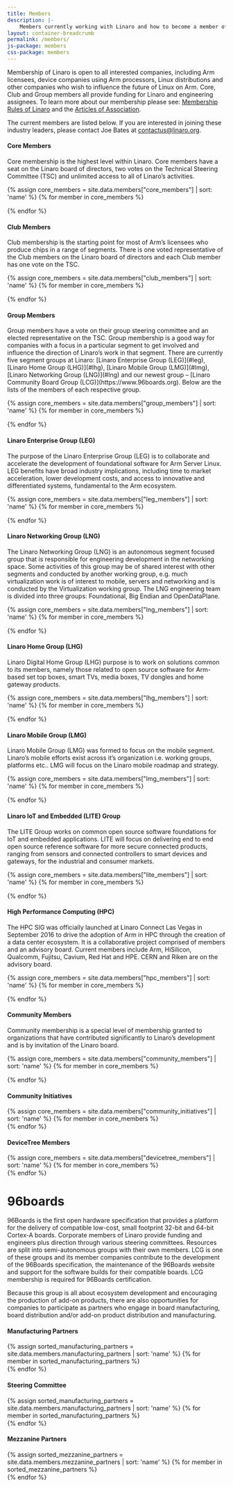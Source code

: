 ```yaml
---
title: Members
description: |-
    Members currently working with Linaro and how to become a member of Linaro
layout: container-breadcrumb
permalink: /members/
js-package: members
css-package: members
---
```

Membership of Linaro is open to all interested companies, including Arm licensees, device companies using Arm processors, Linux distributions and other companies who wish to influence the future of Linux on Arm. Core, Club and Group members all provide funding for Linaro and engineering assignees. To learn more about our membership please see: [Membership Rules of Linaro](/assets/pdf/Membership_Rules_of_Linaro_Limited_Effective_26th_July_20122.pdf) and the [Articles of Association](/assets/pdf/Linaro-Articles-of-Association-New-June-2010.pdf).

The current members are listed below. If you are interested in joining these industry leaders, please contact Joe Bates at [contactus@linaro.org](mailto:contactus@linaro.org).

<div class="panel-group" id="accordion" role="tablist" aria-multiselectable="true">
<div class="panel panel-default">
<div class="panel-heading  text-center" role="tab" id="headingOne">
<h4 class="panel-title">
Core Members
</h4>
</div>
<div id="collapseOne" class="panel-collapse collapse in" role="tabpanel" aria-labelledby="headingOne">
<div class="panel-body" markdown="1">

Core membership is the highest level within Linaro. Core members have a seat on the Linaro board of directors, two votes on the Technical Steering Committee (TSC) and unlimited access to all of Linaro’s activities.

{% assign core_members = site.data.members["core_members"] | sort: 'name' %}
{% for member in core_members %}
<div class="col-lg-2 col-md-3 col-sm-4 col-xs-6 vcenter-img">
<a href="{{member.url}}">
<img data-src="{% asset_path '{{member.image}}'%}" alt="{{member.name}}"
src="data:image/gif;base64,R0lGODlhAQABAAAAACH5BAEKAAEALAAAAAABAAEAAAICTAEAOw=="
class="img-responsive members-img lazyload center-block"/>
</a>
</div>
{% endfor %}

</div>
</div>
</div>
<div class="panel panel-default">
<div class="panel-heading text-center" role="tab" id="headingTwo">
<h4 class="panel-title">
Club Members
</h4>
</div>
<div id="collapseTwo" class="panel-collapse collapse" role="tabpanel" aria-labelledby="headingTwo">
<div class="panel-body" markdown="1">
Club membership is the starting point for most of Arm’s licensees who produce chips in a range of segments. There is one voted representative of the Club members on the Linaro board of directors and each Club member has one vote on the TSC.

{% assign core_members = site.data.members["club_members"] | sort: 'name' %}
{% for member in core_members %}
<div class="col-lg-2 col-md-3 col-sm-4 col-xs-6 vcenter-img">
<a href="{{member.url}}">
<img data-src="{% asset_path '{{member.image}}'%}" alt="{{member.name}}"
src="data:image/gif;base64,R0lGODlhAQABAAAAACH5BAEKAAEALAAAAAABAAEAAAICTAEAOw=="
class="img-responsive members-img lazyload center-block"/>
</a>
</div>
{% endfor %}
</div>
</div>
</div>

<div class="panel panel-default">
<div class="panel-heading text-center" role="tab" id="headingThree">
<h4 class="panel-title">
Group Members
</h4>
</div>
<div id="collapseThree" class="panel-collapse collapse" role="tabpanel" aria-labelledby="headingThree">
<div class="panel-body" markdown="1">
Group members have a vote on their group steering committee and an elected representative on the TSC. Group membership is a good way for companies with a focus in a particular segment to get involved and influence the direction of Linaro’s work in that segment. There are currently five segment groups at Linaro: [Linaro Enterprise Group (LEG)](#leg), [Linaro Home Group (LHG)](#lhg), [Linaro Mobile Group (LMG)](#lmg), [Linaro Networking Group (LNG)](#lng) and our newest group – [Linaro Community Board Group (LCG)](https://www.96boards.org). Below are the lists of the members of each respective group.

{% assign core_members = site.data.members["group_members"] | sort: 'name' %}
{% for member in core_members %}
<div class="col-lg-2 col-md-3 col-sm-4 col-xs-6 vcenter-img">
<a href="{{member.url}}">
<img data-src="{% asset_path '{{member.image}}'%}" alt="{{member.name}}"
src="data:image/gif;base64,R0lGODlhAQABAAAAACH5BAEKAAEALAAAAAABAAEAAAICTAEAOw=="
class="img-responsive members-img lazyload center-block"/>
</a>
</div>
{% endfor %}
</div>
</div>
</div>

<div class="panel panel-default">
<div class="panel-heading text-center" role="tab" id="headingFour">
<h4 class="panel-title">
Linaro Enterprise Group (LEG)
</h4>
</div>
<div id="collapseFour" class="panel-collapse collapse" role="tabpanel" aria-labelledby="headingFour">
<div class="panel-body" markdown="1">
The purpose of the Linaro Enterprise Group (LEG) is to collaborate and accelerate the development of foundational software for Arm Server Linux. LEG benefits have broad industry implications, including time to market acceleration, lower development costs, and access to innovative and differentiated systems, fundamental to the Arm ecosystem.

{% assign core_members = site.data.members["leg_members"] | sort: 'name' %}
{% for member in core_members %}
<div class="col-lg-2 col-md-3 col-sm-4 col-xs-6 vcenter-img">
<a href="{{member.url}}">
<img data-src="{% asset_path '{{member.image}}'%}" alt="{{member.name}}"
src="data:image/gif;base64,R0lGODlhAQABAAAAACH5BAEKAAEALAAAAAABAAEAAAICTAEAOw=="
class="img-responsive members-img lazyload center-block"/>
</a>
</div>
{% endfor %}
</div>
</div>
</div>

<div class="panel panel-default">
<div class="panel-heading text-center" role="tab" id="headingFive">
<h4 class="panel-title">
Linaro Networking Group (LNG)
</h4>
</div>
<div id="collapseFive" class="panel-collapse collapse" role="tabpanel" aria-labelledby="headingThree">
<div class="panel-body" markdown="1">
The Linaro Networking Group (LNG) is an autonomous segment focused group that is responsible for engineering development in the networking space. Some activities of this group may be of shared interest with other segments and conducted by another working group, e.g. much virtualization work is of interest to mobile, servers and networking and is conducted by the Virtualization working group. The LNG engineering team is divided into three groups: Foundational, Big Endian and OpenDataPlane.

{% assign core_members = site.data.members["lng_members"] | sort: 'name' %}
{% for member in core_members %}
<div class="col-lg-2 col-md-3 col-sm-4 col-xs-6 vcenter-img">
<a href="{{member.url}}">
<img data-src="{% asset_path '{{member.image}}'%}" alt="{{member.name}}"
src="data:image/gif;base64,R0lGODlhAQABAAAAACH5BAEKAAEALAAAAAABAAEAAAICTAEAOw=="
class="img-responsive members-img lazyload center-block"/>
</a>
</div>
{% endfor %}
</div>
</div>
</div>

<div class="panel panel-default">
<div class="panel-heading text-center" role="tab" id="headingSix">
<h4 class="panel-title">
Linaro Home Group (LHG)
</h4>
</div>
<div id="collapseSix" class="panel-collapse collapse" role="tabpanel" aria-labelledby="headingSix">
<div class="panel-body" markdown="1">
Linaro Digital Home Group (LHG) purpose is to work on solutions common to its members, namely those related to open source software for Arm-based set top boxes, smart TVs, media boxes, TV dongles and home gateway products.

{% assign core_members = site.data.members["lhg_members"] | sort: 'name' %}
{% for member in core_members %}
<div class="col-lg-2 col-md-3 col-sm-4 col-xs-6 vcenter-img">
<a href="{{member.url}}">
<img data-src="{% asset_path '{{member.image}}'%}" alt="{{member.name}}"
src="data:image/gif;base64,R0lGODlhAQABAAAAACH5BAEKAAEALAAAAAABAAEAAAICTAEAOw=="
class="img-responsive members-img lazyload center-block"/>
</a>
</div>
{% endfor %}
</div>
</div>
</div>

<div class="panel panel-default">
<div class="panel-heading text-center" role="tab" id="headingSeven">
<h4 class="panel-title">
Linaro Mobile Group (LMG)
</h4>
</div>
<div id="collapseSeven" class="panel-collapse collapse" role="tabpanel" aria-labelledby="headingSeven">
<div class="panel-body" markdown="1">
Linaro Mobile Group (LMG) was formed to focus on the mobile segment. Linaro’s mobile efforts exist across it’s organization i.e. working groups, platforms etc.. LMG will focus on the Linaro mobile roadmap and strategy.

{% assign core_members = site.data.members["lmg_members"] | sort: 'name' %}
{% for member in core_members %}
<div class="col-lg-2 col-md-3 col-sm-4 col-xs-6 vcenter-img">
<a href="{{member.url}}">
<img data-src="{% asset_path '{{member.image}}'%}" alt="{{member.name}}"
src="data:image/gif;base64,R0lGODlhAQABAAAAACH5BAEKAAEALAAAAAABAAEAAAICTAEAOw=="
class="img-responsive members-img lazyload center-block"/>
</a>
</div>
{% endfor %}
</div>
</div>
</div>

<div class="panel panel-default">
<div class="panel-heading text-center" role="tab" id="headingEight">
<h4 class="panel-title">
Linaro IoT and Embedded (LITE) Group
</h4>
</div>
<div id="collapseEight" class="panel-collapse collapse" role="tabpanel" aria-labelledby="headingEight">
<div class="panel-body" markdown="1">
The LITE Group works on common open source software foundations for IoT and embedded applications. LITE will focus on delivering end to end open source reference software for more secure connected products, ranging from sensors and connected controllers to smart devices and gateways, for the industrial and consumer markets.

{% assign core_members = site.data.members["lite_members"] | sort: 'name' %}
{% for member in core_members %}
<div class="col-lg-2 col-md-3 col-sm-4 col-xs-6 vcenter-img">
<a href="{{member.url}}">
<img data-src="{% asset_path '{{member.image}}'%}" alt="{{member.name}}"
src="data:image/gif;base64,R0lGODlhAQABAAAAACH5BAEKAAEALAAAAAABAAEAAAICTAEAOw=="
class="img-responsive members-img lazyload center-block"/>
</a>
</div>
{% endfor %}
</div>
</div>
</div>

<div class="panel panel-default">
<div class="panel-heading text-center" role="tab" id="headingNine">
<h4 class="panel-title">
High Performance Computing (HPC)
</h4>
</div>
<div id="collapseNine" class="panel-collapse collapse" role="tabpanel" aria-labelledby="headingNine">
<div class="panel-body" markdown="1">
The HPC SIG was officially launched at Linaro Connect Las Vegas in September 2016 to drive the adoption of Arm in HPC through the creation of a data center ecosystem. It is a collaborative project comprised of members and an advisory board. Current members include Arm, HiSilicon, Qualcomm, Fujitsu, Cavium, Red Hat and HPE. CERN and Riken are on the advisory board.

{% assign core_members = site.data.members["hpc_members"] | sort: 'name' %}
{% for member in core_members %}
<div class="col-lg-2 col-md-3 col-sm-4 col-xs-6 vcenter-img">
<a href="{{member.url}}">
<img data-src="{% asset_path '{{member.image}}'%}" alt="{{member.name}}"
src="data:image/gif;base64,R0lGODlhAQABAAAAACH5BAEKAAEALAAAAAABAAEAAAICTAEAOw=="
class="img-responsive members-img lazyload center-block"/>
</a>
</div>
{% endfor %}
</div>
</div>
</div>

<div class="panel panel-default">
<div class="panel-heading text-center" role="tab" id="headingThirteen">
<h4 class="panel-title">
Community Members
</h4>
</div>
<div id="collapseThirteen" class="panel-collapse collapse" role="tabpanel" aria-labelledby="headingThirteen">
<div class="panel-body" markdown="1">
Community membership is a special level of membership granted to organizations that have contributed significantly to Linaro’s development and is by invitation of the Linaro board.

{% assign core_members = site.data.members["community_members"] | sort: 'name' %}
{% for member in core_members %}
<div class="col-lg-2 col-md-3 col-sm-4 col-xs-6 vcenter-img">
<a href="{{member.url}}">
<img data-src="{% asset_path '{{member.image}}'%}" alt="{{member.name}}"
src="data:image/gif;base64,R0lGODlhAQABAAAAACH5BAEKAAEALAAAAAABAAEAAAICTAEAOw=="
class="img-responsive members-img lazyload center-block"/>
</a>
</div>
{% endfor %}
</div>
</div>
</div>

<div class="panel panel-default">
<div class="panel-heading text-center" role="tab" id="headingFourteen">
<h4 class="panel-title">
Community Initiatives
</h4>
</div>
<div id="collapseFourteen" class="panel-collapse collapse" role="tabpanel" aria-labelledby="headingFourteen">
<div class="panel-body" markdown="1">
{% assign core_members = site.data.members["community_initiatives"] | sort: 'name' %}
{% for member in core_members %}
<div class="col-lg-2 col-md-3 col-sm-4 col-xs-6 vcenter-img">
<a href="{{member.url}}">
<img data-src="{% asset_path '{{member.image}}'%}" alt="{{member.name}}"
src="data:image/gif;base64,R0lGODlhAQABAAAAACH5BAEKAAEALAAAAAABAAEAAAICTAEAOw=="
class="img-responsive members-img lazyload center-block"/>
</a>
</div>
{% endfor %}
</div>
</div>
</div>

<div class="panel panel-default">
<div class="panel-heading text-center" role="tab" id="headingFourteen">
<h4 class="panel-title">
DeviceTree Members
</h4>
</div>
<div id="collapseFourteen" class="panel-collapse collapse" role="tabpanel" aria-labelledby="headingFourteen">
<div class="panel-body" markdown="1">
{% assign core_members = site.data.members["devicetree_members"] | sort: 'name' %}
{% for member in core_members %}
<div class="col-lg-2 col-md-3 col-sm-4 col-xs-6 vcenter-img">
<a href="{{member.url}}">
<img data-src="{% asset_path '{{member.image}}'%}" alt="{{member.name}}"
src="data:image/gif;base64,R0lGODlhAQABAAAAACH5BAEKAAEALAAAAAABAAEAAAICTAEAOw=="
class="img-responsive members-img lazyload center-block"/>
</a>
</div>
{% endfor %}
</div>
</div>
</div>


<div markdown="1">

# 96boards

96Boards is the first open hardware specification that provides a platform for the delivery of compatible low-cost, small footprint 32-bit and 64-bit Cortex-A boards. Corporate members of Linaro provide funding and engineers plus direction through various steering committees. Resources are split into semi-autonomous groups with their own members. LCG is one of these groups and its member companies contribute to the development of the 96Boards specification, the maintenance of the 96Boards website and support for the software builds for their compatible boards. LCG membership is required for 96Boards certification.

Because this group is all about ecosystem development and encouraging the production of add-on products, there are also opportunities for companies to participate as partners who engage in board manufacturing, board distribution and/or add-on product distribution and manufacturing.

</div>


<div class="panel panel-default">
<div class="panel-heading text-center" role="tab" id="headingTen">
<h4 class="panel-title">
Manufacturing Partners
</h4>
</div>
<div id="collapseTen" class="panel-collapse collapse" role="tabpanel" aria-labelledby="headingTen">
<div class="panel-body" markdown="1">
{% assign sorted_manufacturing_partners = site.data.members.manufacturing_partners | sort: 'name' %}
{% for member in sorted_manufacturing_partners %}
<div class="col-lg-2 col-md-3 col-sm-4 col-xs-6 vcenter-img">
<a href="{{member.url}}">
<img data-src="{% asset_path '{{member.image}}'%}" alt="{{member.name}}"
src="data:image/gif;base64,R0lGODlhAQABAAAAACH5BAEKAAEALAAAAAABAAEAAAICTAEAOw=="
class="img-responsive members-img lazyload center-block"/>
</a>
</div>
{% endfor %}
</div>
</div>
</div>

<div class="panel panel-default">
<div class="panel-heading text-center" role="tab" id="headingEleven">
<h4 class="panel-title">
Steering Committee
</h4>
</div>
<div id="collapseEleven" class="panel-collapse collapse" role="tabpanel" aria-labelledby="headingEleven">
<div class="panel-body" markdown="1">
{% assign sorted_manufacturing_partners = site.data.members.manufacturing_partners | sort: 'name' %}
{% for member in sorted_manufacturing_partners %}
<div class="col-lg-2 col-md-3 col-sm-4 col-xs-6 vcenter-img">
<a href="{{member.url}}">
<img data-src="{% asset_path '{{member.image}}'%}" alt="{{member.name}}"
src="data:image/gif;base64,R0lGODlhAQABAAAAACH5BAEKAAEALAAAAAABAAEAAAICTAEAOw=="
class="img-responsive members-img lazyload center-block"/>
</a>
</div>
{% endfor %}
</div>
</div>
</div>


<div class="panel panel-default">
<div class="panel-heading text-center" role="tab" id="headingTwelve">
<h4 class="panel-title">
Mezzanine Partners
</h4>
</div>
<div id="collapseTwelve" class="panel-collapse collapse" role="tabpanel" aria-labelledby="headingTwelve">
<div class="panel-body" markdown="1">
{% assign sorted_mezzanine_partners = site.data.members.mezzanine_partners | sort: 'name' %}
{% for member in sorted_mezzanine_partners %}
<div class="col-lg-2 col-md-3 col-sm-4 col-xs-6 vcenter-img">
<a href="{{member.url}}">
<img data-src="{% asset_path '{{member.image}}' %}" alt="{{member.name}}"
src="data:image/gif;base64,R0lGODlhAQABAAAAACH5BAEKAAEALAAAAAABAAEAAAICTAEAOw=="
class="img-responsive members-img lazyload center-block"/>
</a>
</div>
{% endfor %}
</div>
</div>
</div>


</div>

